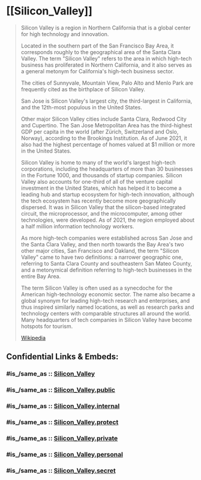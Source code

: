
# [[Silicon_Valley]] 

> Silicon Valley is a region in Northern California 
> that is a global center for high technology and innovation. 
> 
> Located in the southern part of the San Francisco Bay Area, 
> it corresponds roughly to the geographical area of the Santa Clara Valley. 
> The term "Silicon Valley" refers to the area 
> in which high-tech business has proliferated in Northern California, 
> and it also serves as a general metonym for California's high-tech business sector. 
>
> The cities of Sunnyvale, Mountain View, Palo Alto and Menlo Park 
> are frequently cited as the birthplace of Silicon Valley. 
> 
> San Jose is Silicon Valley's largest city, the third-largest in California, 
> and the 12th-most populous in the United States. 
> 
> Other major Silicon Valley cities include Santa Clara, Redwood City and Cupertino. 
> The San Jose Metropolitan Area has the third-highest GDP per capita in the world 
> (after Zürich, Switzerland and Oslo, Norway), according to the Brookings Institution. 
> As of June 2021, it also had the highest percentage of 
> homes valued at $1 million or more in the United States.
>
> Silicon Valley is home to many of the world's largest high-tech corporations, 
> including the headquarters of more than 30 businesses in the Fortune 1000, 
> and thousands of startup companies. 
> Silicon Valley also accounts for 
> one-third of all of the venture capital investment in the United States, 
> which has helped it to become a leading hub and startup ecosystem 
> for high-tech innovation, although the tech ecosystem has recently become more geographically dispersed. It was in Silicon Valley that the silicon-based integrated circuit, the microprocessor, and the microcomputer, among other technologies, were developed. As of 2021, the region employed about a half million information technology workers.
>
> As more high-tech companies were established 
> across San Jose and the Santa Clara Valley, 
> and then north towards the Bay Area's two other major cities, 
> San Francisco and Oakland, the term "Silicon Valley" came to have two definitions: 
> a narrower geographic one, referring to Santa Clara County and southeastern San Mateo County, 
> and a metonymical definition referring to high-tech businesses in the entire Bay Area. 
> 
> The term Silicon Valley is often used as a synecdoche 
> for the American high-technology economic sector. 
> The name also became 
> a global synonym for leading high-tech research and enterprises, 
> and thus inspired similarly named locations, 
> as well as research parks and technology centers with comparable structures 
> all around the world. 
> Many headquarters of tech companies in Silicon Valley 
> have become hotspots for tourism.
>
> [Wikipedia](https://en.wikipedia.org/wiki/Silicon%20Valley)


## Confidential Links & Embeds: 

### #is_/same_as :: [Silicon_Valley](Silicon_Valley.md) 

### #is_/same_as :: [Silicon_Valley.public](/_public/Society/Economics/Business/Business-Entity/IT~Company/Semiconductor-Industry/Silicon_Valley.public.md) 

### #is_/same_as :: [Silicon_Valley.internal](/_internal/Society/Economics/Business/Business-Entity/IT~Company/Semiconductor-Industry/Silicon_Valley.internal.md) 

### #is_/same_as :: [Silicon_Valley.protect](/_protect/Society/Economics/Business/Business-Entity/IT~Company/Semiconductor-Industry/Silicon_Valley.protect.md) 

### #is_/same_as :: [Silicon_Valley.private](/_private/Society/Economics/Business/Business-Entity/IT~Company/Semiconductor-Industry/Silicon_Valley.private.md) 

### #is_/same_as :: [Silicon_Valley.personal](/_personal/Society/Economics/Business/Business-Entity/IT~Company/Semiconductor-Industry/Silicon_Valley.personal.md) 

### #is_/same_as :: [Silicon_Valley.secret](/_secret/Society/Economics/Business/Business-Entity/IT~Company/Semiconductor-Industry/Silicon_Valley.secret.md)

